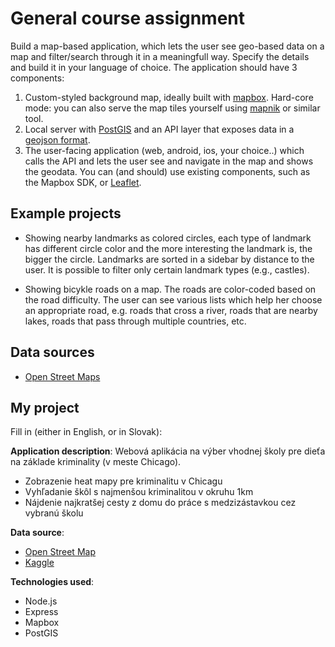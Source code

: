 # General course assignment

Build a map-based application, which lets the user see geo-based data on a map and filter/search through it in a meaningfull way. Specify the details and build it in your language of choice. The application should have 3 components:

1. Custom-styled background map, ideally built with [mapbox](http://mapbox.com). Hard-core mode: you can also serve the map tiles yourself using [mapnik](http://mapnik.org/) or similar tool.
2. Local server with [PostGIS](http://postgis.net/) and an API layer that exposes data in a [geojson format](http://geojson.org/).
3. The user-facing application (web, android, ios, your choice..) which calls the API and lets the user see and navigate in the map and shows the geodata. You can (and should) use existing components, such as the Mapbox SDK, or [Leaflet](http://leafletjs.com/).

## Example projects

- Showing nearby landmarks as colored circles, each type of landmark has different circle color and the more interesting the landmark is, the bigger the circle. Landmarks are sorted in a sidebar by distance to the user. It is possible to filter only certain landmark types (e.g., castles).

- Showing bicykle roads on a map. The roads are color-coded based on the road difficulty. The user can see various lists which help her choose an appropriate road, e.g. roads that cross a river, roads that are nearby lakes, roads that pass through multiple countries, etc.

## Data sources

- [Open Street Maps](https://www.openstreetmap.org/)

## My project

Fill in (either in English, or in Slovak):

**Application description**: Webová aplikácia na výber vhodnej školy pre dieťa na základe kriminality (v meste Chicago). 

- Zobrazenie heat mapy pre kriminalitu v Chicagu
- Vyhľadanie škôl s najmenšou kriminalitou v okruhu 1km
- Nájdenie najkratšej cesty z domu do práce s medzizástavkou cez vybranú školu

**Data source**: 
- [Open Street Map](https://www.openstreetmap.org/#map=11/41.8338/-87.7320)
- [Kaggle](https://www.kaggle.com/currie32/crimes-in-chicago#Chicago_Crimes_2012_to_2017.csv)

**Technologies used**: 
- Node.js 
- Express
- Mapbox
- PostGIS
